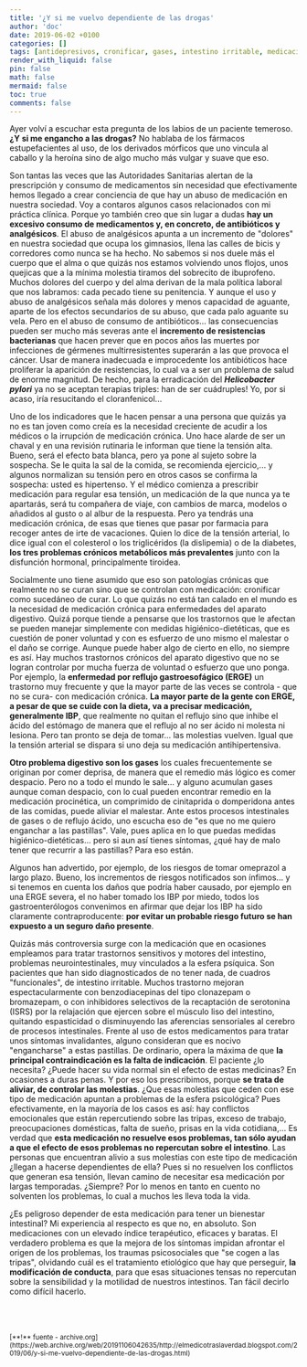 ```yaml
---
title: '¿Y si me vuelvo dependiente de las drogas'
author: 'doc'
date: 2019-06-02 +0100
categories: []
tags: [antidepresivos, cronificar, gases, intestino irritable, medicación crónica, reflujo, tensión intestinal, trastornos sensitivos]
render_with_liquid: false
pin: false
math: false
mermaid: false
toc: true
comments: false
---
```

Ayer volví a escuchar esta pregunta de los labios de un paciente temeroso. **¿Y si me engancho a las drogas?** No hablaba de los fármacos estupefacientes al uso, de los derivados mórficos que uno vincula al caballo y la heroína sino de algo mucho más vulgar y suave que eso.  

Son tantas las veces que las Autoridades Sanitarias alertan de la prescripción y consumo de medicamentos sin necesidad que efectivamente hemos llegado a crear conciencia de que hay un abuso de medicación en nuestra sociedad. Voy a contaros algunos casos relacionados con mi práctica clínica. Porque yo también creo que sin lugar a dudas **hay un excesivo consumo de medicamentos y, en concreto, de antibióticos y analgésicos**. El abuso de analgésicos apunta a un incremento de "dolores" en nuestra sociedad que ocupa los gimnasios, llena las calles de bicis y corredores como nunca se ha hecho. No sabemos si nos duele más el cuerpo que el alma o que quizás nos estamos volviendo unos flojos, unos quejicas que a la mínima molestia tiramos del sobrecito de ibuprofeno. Muchos dolores del cuerpo y del alma derivan de la mala política laboral que nos labramos: cada pecado tiene su penitencia. Y aunque el uso y abuso de analgésicos señala más dolores y menos capacidad de aguante, aparte de los efectos secundarios de su abuso, que cada palo aguante su vela. Pero en el abuso de consumo de antibióticos... las consecuencias pueden ser mucho más severas ante el **incremento de resistencias bacterianas** que hacen prever que en pocos años las muertes por infecciones de gérmenes multirresistentes superarán a las que provoca el cáncer. Usar de manera inadecuada e improcedente los antibióticos hace proliferar la aparición de resistencias, lo cual va a ser un problema de salud de enorme magnitud. De hecho, para la erradicación del ***Helicobacter pylori*** ya no se aceptan terapias triples: han de ser cuádruples! Yo, por si acaso, iría resucitando el cloranfenicol...  

Uno de los indicadores que le hacen pensar a una persona que quizás ya no es tan joven como creía es la necesidad creciente de acudir a los médicos o la irrupción de medicación crónica. Uno hace alarde de ser un chaval y en una revisión rutinaria le informan que tiene la tensión alta. Bueno, será el efecto bata blanca, pero ya pone al sujeto sobre la sospecha. Se le quita la sal de la comida, se recomienda ejercicio,... y algunos normalizan su tensión pero en otros casos se confirma la sospecha: usted es hipertenso. Y el médico comienza a prescribir medicación para regular esa tensión, un medicación de la que nunca ya te apartarás, será tu compañera de viaje, con cambios de marca, modelos o añadidos al gusto o al albur de la respuesta. Pero ya tendrás una medicación crónica, de esas que tienes que pasar por farmacia para recoger antes de irte de vacaciones. Quien lo dice de la tensión arterial, lo dice igual con el colesterol o los triglicéridos (la dislipemia) o de la diabetes, **los tres problemas crónicos metabólicos más prevalentes** junto con la disfunción hormonal, principalmente tiroidea.  

Socialmente uno tiene asumido que eso son patologías crónicas que realmente no se curan sino que se controlan con medicación: cronificar como sucedáneo de curar. Lo que quizás no está tan calado en el mundo es la necesidad de medicación crónica para enfermedades del aparato digestivo. Quizá porque tiende a pensarse que los trastornos que le afectan se pueden manejar simplemente con medidas higiénico-dietéticas, que es cuestión de poner voluntad y con es esfuerzo de uno mismo el malestar o el daño se corrige. Aunque puede haber algo de cierto en ello, no siempre es así. Hay muchos trastornos crónicos del aparato digestivo que no se logran controlar por mucha fuerza de voluntad o esfuerzo que uno ponga. Por ejemplo, la **enfermedad por reflujo gastroesofágico (ERGE)** un trastorno muy frecuente y que la mayor parte de las veces se controla - que no se cura- con medicación crónica. **La mayor parte de la gente con ERGE, a pesar de que se cuide con la dieta, va a precisar medicación, generalmente IBP**, que realmente no quitan el reflujo sino que inhibe el ácido del estómago de manera que el reflujo al no ser ácido ni molesta ni lesiona. Pero tan pronto se deja de tomar... las molestias vuelven. Igual que la tensión arterial se dispara si uno deja su medicación antihipertensiva.  

**Otro problema digestivo son los gases** los cuales frecuentemente se originan por comer deprisa, de manera que el remedio más lógico es comer despacio. Pero no a todo el mundo le sale... y alguno acumulan gases aunque coman despacio, con lo cual pueden encontrar remedio en la medicación procinética, un comprimido de cinitaprida o domperidona antes de las comidas, puede aliviar el malestar. Ante estos procesos intestinales de gases o de reflujo ácido, uno escucha eso de "es que no me quiero enganchar a las pastillas". Vale, pues aplica en lo que puedas medidas higiénico-dietéticas... pero si aun así tienes síntomas, ¿qué hay de malo tener que recurrir a las pastillas? Para eso están.  

Algunos han advertido, por ejemplo, de los riesgos de tomar omeprazol a largo plazo. Bueno, los incrementos de riesgos notificados son ínfimos... y si tenemos en cuenta los daños que podría haber causado, por ejemplo en una ERGE severa, el no haber tomado los IBP por miedo, todos los gastroenterólogos convenimos en afirmar que dejar los IBP ha sido claramente contraproducente: **por evitar un probable riesgo futuro se han expuesto a un seguro daño presente**.  

Quizás más controversia surge con la medicación que en ocasiones empleamos para tratar trastornos sensitivos y motores del intestino, problemas neurointestinales, muy vinculados a la esfera psíquica.  Son pacientes que han sido diagnosticados de no tener nada, de cuadros "funcionales", de intestino irritable. Muchos trastorno mejoran espectacularmente con benzodiacepinas del tipo clonazepam o bromazepam, o con inhibidores selectivos de la recaptación de serotonina (ISRS) por la relajación que ejercen sobre el músculo liso del intestino, quitando espasticidad o disminuyendo las aferencias sensoriales al cerebro de procesos intestinales. Frente al uso de estos medicamentos para tratar unos síntomas invalidantes, alguno consideran que es nocivo "engancharse" a estas pastillas. De ordinario, opera la máxima de que **la principal contraindicación es la falta de indicación**. El paciente ¿lo necesita? ¿Puede hacer su vida normal sin el efecto de estas medicinas? En ocasiones a duras penas. Y por eso los prescribimos, porque **se trata de aliviar, de controlar las molestias**. ¿Que esas molestias que ceden con ese tipo de medicación apuntan a problemas de la esfera psicológica? Pues efectivamente, en la mayoría de los casos es así: hay conflictos emocionales que están repercutiendo sobre las tripas, exceso de trabajo, preocupaciones domésticas, falta de sueño, prisas en la vida cotidiana,... Es verdad que **esta medicación no resuelve esos problemas, tan sólo ayudan a que el efecto de esos problemas no repercutan sobre el intestino**. Las personas que encuentran alivio a sus molestias con este tipo de medicación ¿llegan a hacerse dependientes de ella? Pues si no resuelven los conflictos que generan esa tensión, llevan camino de necesitar esa medicación por largas temporadas. ¿Siempre? Por lo menos en tanto en cuento no solventen los problemas, lo cual a muchos les lleva toda la vida.  

¿Es peligroso depender de esta medicación para tener un bienestar intestinal? Mi experiencia al respecto es que no, en absoluto. Son medicaciones con un elevado índice terapéutico, eficaces y baratas. El verdadero problema es que la mejora de los síntomas impidan afrontar el origen de los problemas, los traumas psicosociales que "se cogen a las tripas", olvidando cuál es el tratamiento etiológico que hay que perseguir, **la modificación de conducta**, para que esas situaciones tensas no repercutan sobre la sensibilidad y la motilidad de nuestros intestinos. Tan fácil decirlo como difícil hacerlo.  

<br>
<br>
<br>
<small>[**!** fuente - archive.org](https://web.archive.org/web/20191106042635/http://elmedicotraslaverdad.blogspot.com/2019/06/y-si-me-vuelvo-dependiente-de-las-drogas.html)</small>  
